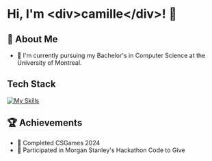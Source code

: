 # Hi, I'm \<div>camille\</div>! 👋

## 🚀 About Me

- 🔭 I'm currently pursuing my Bachelor's in Computer Science at the University of Montreal.

## Tech Stack
[![My Skills](https://skillicons.dev/icons?i=js,ts,react,html,css,python,nodejs,expressjs,mongodb,java,mysql)](https://skillicons.dev)

## 🏆 Achievements

- 🌟 Completed CSGames 2024
- 🌟 Participated in Morgan Stanley's Hackathon Code to Give 
